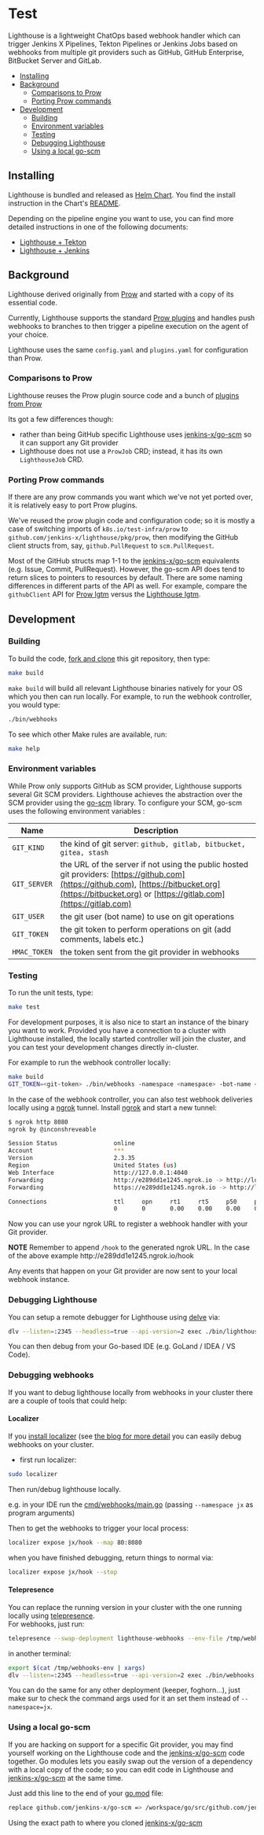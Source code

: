 # Test

Lighthouse is a lightweight ChatOps based webhook handler which can trigger Jenkins X Pipelines, Tekton Pipelines or Jenkins Jobs based on webhooks from multiple git providers such as GitHub, GitHub Enterprise, BitBucket Server and GitLab.

<!-- MarkdownTOC autolink="true" indent="  " -->

- [Installing](#installing)
- [Background](#background)
  - [Comparisons to Prow](#comparisons-to-prow)
  - [Porting Prow commands](#porting-prow-commands)
- [Development](#development)
  - [Building](#building)
  - [Environment variables](#environment-variables)
  - [Testing](#testing)
  - [Debugging Lighthouse](#debugging-lighthouse)
  - [Using a local go-scm](#using-a-local-go-scm)

<!-- /MarkdownTOC -->

## Installing

Lighthouse is bundled and released as [Helm Chart](https://helm.sh/docs/topics/charts/).
You find the install instruction in the Chart's [README](./charts/lighthouse/README.md).

Depending on the pipeline engine you want to use, you can find more detailed instructions in one of the following documents:

- [Lighthouse + Tekton](./docs/install_lighthouse_with_tekton.md)
- [Lighthouse + Jenkins](./docs/install_lighthouse_with_jenkins.md)

## Background

Lighthouse derived originally from [Prow](https://github.com/kubernetes/test-infra/tree/master/prow) and started with a copy of its essential code.

Currently, Lighthouse supports the standard [Prow plugins](https://github.com/jenkins-x/lighthouse/tree/master/pkg/plugins) and handles push webhooks to branches to then trigger a pipeline execution on the agent of your choice.

Lighthouse uses the same `config.yaml` and `plugins.yaml` for configuration than Prow.

### Comparisons to Prow

Lighthouse reuses the Prow plugin source code and a bunch of [plugins from Prow](https://github.com/jenkins-x/lighthouse/tree/master/pkg/plugins)

Its got a few differences though:

- rather than being GitHub specific Lighthouse uses [jenkins-x/go-scm](https://github.com/jenkins-x/go-scm) so it can support any Git provider
- Lighthouse does not use a `ProwJob` CRD; instead, it has its own `LighthouseJob` CRD.

### Porting Prow commands

If there are any prow commands you want which we've not yet ported over, it is relatively easy to port Prow plugins.

We've reused the prow plugin code and configuration code; so it is mostly a case of switching imports of `k8s.io/test-infra/prow` to `github.com/jenkins-x/lighthouse/pkg/prow`, then modifying the GitHub client structs from, say, `github.PullRequest` to `scm.PullRequest`.

Most of the GitHub structs map 1-1 to the [jenkins-x/go-scm](https://github.com/jenkins-x/go-scm) equivalents (e.g. Issue, Commit, PullRequest).
However, the go-scm API does tend to return slices to pointers to resources by default.
There are some naming differences in different parts of the API as well.
For example, compare the `githubClient` API for [Prow lgtm](https://github.com/kubernetes/test-infra/blob/344024d30165cda6f4691cc178f25b16f1a1f5af/prow/plugins/lgtm/lgtm.go#L134-L150) versus the [Lighthouse lgtm](https://github.com/jenkins-x/lighthouse/blob/master/pkg/plugins/lgtm/lgtm.go#L146-L163).

## Development

### Building

To build the code, [fork and clone](https://docs.github.com/en/github/getting-started-with-github/fork-a-repo) this git repository, then type:

```bash
make build
```

`make build` will build all relevant Lighthouse binaries natively for your OS which you then can run locally.
For example, to run the webhook controller, you would type:

```bash
./bin/webhooks
```

To see which other Make rules are available, run:

```bash
make help
```

### Environment variables

While Prow only supports GitHub as SCM provider, Lighthouse supports several Git SCM providers.
Lighthouse achieves the abstraction over the SCM provider using the [go-scm](https://github.com/jenkins-x/go-scm) library.
To configure your SCM, go-scm uses the following environment variables :

| Name  |  Description |
| ------------- | ------------- |
| `GIT_KIND` | the kind of git server: `github, gitlab, bitbucket, gitea, stash` |
| `GIT_SERVER` | the URL of the server if not using the public hosted git providers: [https://github.com](https://github.com), [https://bitbucket.org](https://bitbucket.org) or [https://gitlab.com](https://gitlab.com) |
| `GIT_USER` | the git user (bot name) to use on git operations |
| `GIT_TOKEN` | the git token to perform operations on git (add comments, labels etc.) |
| `HMAC_TOKEN` | the token sent from the git provider in webhooks |

### Testing

To run the unit tests, type:

```bash
make test
```

For development purposes, it is also nice to start an instance of the binary you want to work.
Provided you have a connection to a cluster with Lighthouse installed, the locally started controller will join the cluster, and you can test your development changes directly in-cluster.

For example to run the webhook controller locally:

```bash
make build
GIT_TOKEN=<git-token> ./bin/webhooks -namespace <namespace> -bot-name <git-bot-user>
```

In the case of the webhook controller, you can also test webhook deliveries locally using a [ngrok](https://ngrok.com/) tunnel.
Install [ngrok](https://ngrok.com/) and start a new tunnel:

```bash
$ ngrok http 8080
ngrok by @inconshreveable                                                                                                                                                                     (Ctrl+C to quit)

Session Status                online
Account                       ***
Version                       2.3.35
Region                        United States (us)
Web Interface                 http://127.0.0.1:4040
Forwarding                    http://e289dd1e1245.ngrok.io -> http://localhost:8080
Forwarding                    https://e289dd1e1245.ngrok.io -> http://localhost:8080

Connections                   ttl     opn     rt1     rt5     p50     p90
                              0       0       0.00    0.00    0.00    0.00
```
  
Now you can use your ngrok URL to register a webhook handler with your Git provider.

**NOTE** Remember to append `/hook` to the generated ngrok URL.
 In the case of the above example ht<span>tp://e289dd1e1245.ngrok.io/hook

Any events that happen on your Git provider are now sent to your local webhook instance.

### Debugging Lighthouse

You can setup a remote debugger for Lighthouse using [delve](https://github.com/go-delve/delve/blob/master/Documentation/installation/README.md) via:

```bash
dlv --listen=:2345 --headless=true --api-version=2 exec ./bin/lighthouse -- $*  
```

You can then debug from your Go-based IDE (e.g. GoLand / IDEA / VS Code).

### Debugging webhooks

If you want to debug lighthouse locally from webhooks in your cluster there are a couple of tools that could help:

#### Localizer

If you [install localizer](https://github.com/jaredallard/localizer#install-localizer) (see [the blog for more detail](https://blog.jaredallard.me/localizer-an-adventure-in-creating-a-reverse-tunnel-and-tunnel-manager-for-kubernetes/) you can easily debug webhooks on your cluster.

* first run localizer:

```bash 
sudo localizer
```

Then run/debug lighthouse locally. 

e.g. in your IDE run the [cmd/webhooks/main.go](https://github.com/jenkins-x/lighthouse/blob/master/cmd/webhooks/main.go) (passing `--namespace jx` as program arguments)

Then to get the webhooks to trigger your local process:

```bash 
localizer expose jx/hook --map 80:8080
```

when you have finished debugging, return things to normal via:

```bash 
localizer expose jx/hook --stop
```


#### Telepresence 
You can replace the running version in your cluster with the one running locally using [telepresence](https://www.telepresence.io/).  
For webhooks, just run:
```bash
telepresence --swap-deployment lighthouse-webhooks --env-file /tmp/webhooks-env
```
in another terminal:
```bash
export $(cat /tmp/webhooks-env | xargs)
dlv --listen=:2345 --headless=true --api-version=2 exec ./bin/webhooks -- --namespace=jx
```

You can do the same for any other deployment (keeper, foghorn...), just make sur to check the command args used for it an set them instead of `--namespace=jx`.

### Using a local go-scm

If you are hacking on support for a specific Git provider, you may find yourself working on the Lighthouse code and the [jenkins-x/go-scm](https://github.com/jenkins-x/go-scm) code together.
Go modules lets you easily swap out the version of a dependency with a local copy of the code; so you can edit code in Lighthouse and [jenkins-x/go-scm](https://github.com/jenkins-x/go-scm) at the same time.

Just add this line to the end of your [go.mod](https://github.com/jenkins-x/lighthouse/blob/master/go.mod) file:

```bash
replace github.com/jenkins-x/go-scm => /workspace/go/src/github.com/jenkins-x/go-scm
```  

Using the exact path to where you cloned [jenkins-x/go-scm](https://github.com/jenkins-x/go-scm)
